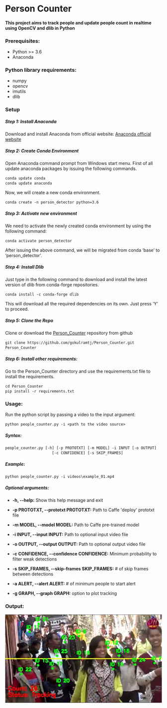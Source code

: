 # Person Counter
#### This project aims to track people and update people count in realtime using OpenCV and dlib in Python

### Prerequisites:

- Python >= 3.6
- Anaconda

### Python library requirements:

- numpy
- opencv
- imutils
- dlib

### Setup

##### Step 1: Install Anaconda

Download and install Anaconda from official website: [Anaconda official website][anaconda]

##### Step 2: Create Conda Environment

Open Anaconda command prompt from Windows start menu. First of all update anaconda packages by issuing the following commands.

    conda update conda
    conda update anaconda

Now, we will create a new conda environment.

	conda create -n person_detector python=3.6

##### Step 3: Activate new environment

We need to activate the newly created conda environment by using the following command:

	conda activate person_detector

After issuing the above command, we will be migrated from conda ‘base’ to ‘person_detector'.

##### Step 4: Install Dlib

Just type in the following command to download and install the latest version of dlib from conda-forge repositories.

	conda install -c conda-forge dlib

This will download all the required dependencies on its own. Just press ‘Y’ to proceed.

##### Step 5: Clone the Repo

Clone or download the [Person_Counter][repo] repository from github

	git clone https://github.com/gokulramtj/Person_Counter.git Person_Counter

##### Step 6: Install other requirements:

Go to the Person_Counter directory and use the requirements.txt file to install the requirements.

	cd Person_Counter
	pip install -r requirements.txt

### Usage:

Run the python script by passing a video to the input argument:

	python people_counter.py -i <path to the video source>

##### Syntax:

	people_counter.py [-h] [-p PROTOTXT] [-m MODEL] -i INPUT [-o OUTPUT]
                         [-c CONFIDENCE] [-s SKIP_FRAMES]

##### Example:

	python people_counter.py -i videos\example_01.mp4

##### Optional arguments:

- **-h, --help:** Show this help message and exit

- **-p PROTOTXT, --prototxt PROTOTXT:** Path to Caffe 'deploy' prototxt file

- **-m MODEL, --model MODEL:** Path to Caffe pre-trained model

- **-i INPUT, --input INPUT:** Path to optional input video file

- **-o OUTPUT, --output OUTPUT:** Path to optional output video file

- **-c CONFIDENCE, --confidence CONFIDENCE:** Minimum probability to filter weak detections

- **-s SKIP_FRAMES, --skip-frames SKIP_FRAMES:** # of skip frames between detections

- **-a ALERT, --alert ALERT:** # of minimum people to start alert

- **-g GRAPH, --graph GRAPH:** option to plot tracking

### Output:

![](images/example.png)

[repo]: https://github.com/gokulramtj/Person_Counter "Person_Counter Github repo"
[anaconda]: https://www.anaconda.com/distribution/#download-section "Download Anaconda "